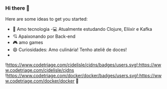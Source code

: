### Hi there 👋

<!--
**gihmariano/gihmariano** is a ✨ _special_ ✨ repository because its `README.md` (this file) appears on your GitHub profile.-->

Here are some ideas to get you started:

- 💜 Amo tecnologia
-💻 Atualmente estudando Clojure, Eliixir e Kafka
- 💘 Apaixonando por Back-end
- 🎮 amo games
- 😄 Curiosidades: Amo culinária! Tenho ateliê de doces!
- 
!https://www.codetriage.com/cjdelisle/cjdns/badges/users.svg!:https://www.codetriage.com/cjdelisle/cjdns
!https://www.codetriage.com/docker/docker/badges/users.svg!:https://www.codetriage.com/docker/docker  🐳
